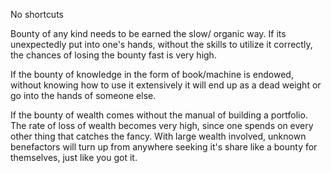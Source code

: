 No shortcuts 

Bounty of any kind needs to be earned the slow/ organic way. 
If its unexpectedly put into one's hands, without the skills to utilize it correctly, the chances of losing the bounty fast is very high. 

If the bounty of knowledge in the form of book/machine is endowed, without knowing how to use it extensively it will end up as a dead weight or go into the hands of someone else.

If the bounty of wealth comes without the manual of building a portfolio.  The rate of loss of wealth becomes very high, since one spends on every other thing that catches the fancy. With large wealth involved, unknown benefactors will turn up from anywhere seeking it's share like a bounty for themselves,  just like you got it.
